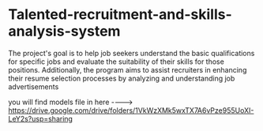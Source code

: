 # Talented-recruitment-and-skills-analysis-system
The project's goal is to help job seekers understand the basic qualifications for specific jobs and evaluate the suitability of their skills for those positions. Additionally, the program aims to assist recruiters in enhancing their resume selection processes by analyzing and understanding job advertisements

you will find models file in here ----> https://drive.google.com/drive/folders/1VkWzXMk5wxTX7A6vPze955UoXI-LeY2s?usp=sharing
